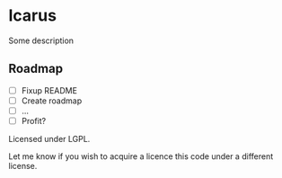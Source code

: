 # Icarus

Some description

## Roadmap

- [ ] Fixup README
- [ ] Create roadmap
- [ ] ...
- [ ] Profit?

Licensed under LGPL.

Let me know if you wish to acquire a licence this code under a different license.
